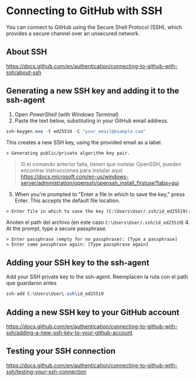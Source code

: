 # Connecting to GitHub with SSH

You can connect to GitHub using the Secure Shell Protocol (SSH), which provides a secure channel 
over an unsecured network.

## About SSH

https://docs.github.com/en/authentication/connecting-to-github-with-ssh/about-ssh

## Generating a new SSH key and adding it to the ssh-agent

1. Open *PowerShell* (with *Windows Terminal*)
2. Paste the text below, substituting in your GitHub email address.
```powershell
ssh-keygen.exe -t ed25519 -C "your_email@example.com"
```
This creates a new SSH key, using the provided email as a label.
```
> Generating public/private algorithm key pair.
```
> Si el comando anterior falla, tienen que instalar OpenSSH, pueden encontrar instrucciones para
> instalar aquí: https://docs.microsoft.com/en-us/windows-server/administration/openssh/openssh_install_firstuse?tabs=gui
3. When you're prompted to "Enter a file in which to save the key," press Enter. This accepts the default file location.
```
> Enter file in which to save the key (C:\Users\User/.ssh/id_ed25519):
```
Anoten el path del archivo (en este caso `C:\Users\User/.ssh/id_ed25519`)
4. At the prompt, type a secure passphrase.
```
> Enter passphrase (empty for no passphrase): [Type a passphrase]
> Enter same passphrase again: [Type passphrase again]
```

## Adding your SSH key to the ssh-agent

Add your SSH private key to the ssh-agent.
Reemplacen la ruta con el path que guardaron antes
```powershell
ssh-add C:\Users\User\.ssh\id_ed25519
```

## Adding a new SSH key to your GitHub account

https://docs.github.com/en/authentication/connecting-to-github-with-ssh/adding-a-new-ssh-key-to-your-github-account

## Testing your SSH connection

https://docs.github.com/en/authentication/connecting-to-github-with-ssh/testing-your-ssh-connection